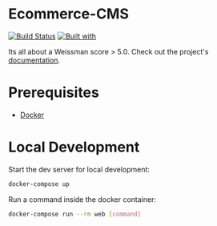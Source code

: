 # Ecommerce-CMS

[![Build Status](https://travis-ci.org/gauriwankhade/Ecommerce-CMS.svg?branch=master)](https://travis-ci.org/gauriwankhade/Ecommerce-CMS)
[![Built with](https://img.shields.io/badge/Built_with-Cookiecutter_Django_Rest-F7B633.svg)](https://github.com/agconti/cookiecutter-django-rest)

Its all about a Weissman score > 5.0. Check out the project's [documentation](http://gauriwankhade.github.io/Ecommerce-CMS/).

# Prerequisites

- [Docker](https://docs.docker.com/docker-for-mac/install/)  

# Local Development

Start the dev server for local development:
```bash
docker-compose up
```

Run a command inside the docker container:

```bash
docker-compose run --rm web [command]
```
